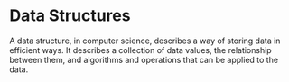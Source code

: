 # Data Structures

A data structure, in computer science, describes a way of storing data in efficient ways. It describes a collection of data values, the relationship between them, and algorithms and operations that can be applied to the data.
